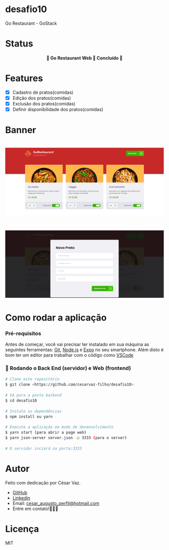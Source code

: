 # desafio10
Go Restaurant - GoStack

# Status
<h4 align="center"> 
	🚧  Go Restaurant Web 🚀 Concluído  🚧
</h4>

# Features

- [x] Cadastro de pratos(comidas)
- [x] Edição dos pratos(comidas)
- [x] Exclusão dos pratos(comidas)
- [x] Definir disponibilidade dos pratos(comidas)

# Banner

<h1 align="center">
  <img alt="GoRestaurant" title="#NextLevelWeek" src="screenshots/gorestaurant.PNG" />
</h1>

<h1 align="center">
  <img alt="NextLevelWeek" title="#NextLevelWeek" src="screenshots/gorestaurant_modal.PNG" />
</h1>

# Como rodar a aplicação

### Pré-requisitos

Antes de começar, você vai precisar ter instalado em sua máquina as seguintes ferramentas:
[Git](https://git-scm.com), [Node.js](https://nodejs.org/en/) e [Expo](https://expo.io/) no seu smartphone. 
Além disto é bom ter um editor para trabalhar com o código como [VSCode](https://code.visualstudio.com/)

### 🎲 Rodando o Back End (servidor) e Web (frontend)

```bash
# Clone este repositório
$ git clone <https://github.com/cesarvaz-filho/desafio10>

# Vá para a pasta backend
$ cd desafio10

# Instale as dependências
$ npm install ou yarn

# Execute a aplicação em modo de desenvolvimento
$ yarn start (para abrir a page web)
$ yarn json-server server.json -p 3333 (para o server)

# O servidor inciará na porta:3333
```

# Autor

Feito com dedicação por César Vaz.
- [GitHub](https://github.com/cesarvaz-filho)
- [Linkedin](https://www.linkedin.com/in/cesar-vaz-059667175/)
- Email: cesar_augusto_perfil@hotmail.com
- Entre em contato!👋🏽🚀

# Licença
MIT
